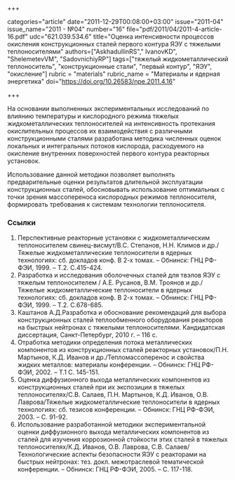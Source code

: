 +++

categories="article"
date="2011-12-29T00:08:00+03:00"
issue="2011-04"
issue_name="2011 - №04"
number="16"
file="pdf/2011/04/2011-4-article-16.pdf"
udc="621.039.534.6"
title="Оценка интенсивности процессов окисления конструкционных сталей первого контура ЯЭУ с тяжелыми теплоносителями"
authors=["AskhadullinRS"," IvanovKD", "ShelemetevVM", "SadovnichiyRP"]
tags=["тяжелый жидкометаллический теплоноситель", "конструкционные стали", "первый контур", "ЯЭУ", "окисление"]
rubric = "materials"
rubric_name = "Материалы и ядерная энергетика"
doi="https://doi.org/10.26583/npe.2011.4.16"

+++

На основании выполненных экспериментальных исследований по влиянию температуры и кислородного режима тяжелых жидкометаллических теплоносителей на интенсивность протекания окислительных процессов их взаимодействия с различными конструкционными сталями разработана методика численных оценок локальных и интегральных потоков кислорода, расходуемого на окисление внутренних поверхностей первого контура реакторных установок.

Использование данной методики позволяет выполнять предварительные оценки результатов длительной эксплуатации конструкционных сталей, обосновывать использование оптимальных с точки зрения массопереноса кислородных режимов теплоносителя, формировать требования к системам технологии теплоносителя.

### Ссылки

1. Перспективные реакторные установки с жидкометаллическим теплоносителем свинец-висмут/В.С. Степанов, Н.Н. Климов и др./Тяжелые жидкометаллические теплоносители в ядерных технологиях: сб. докладов конф. В 2-х томах. – Обнинск: ГНЦ РФ-ФЭИ, 1999. – Т.2. С.415-424.
2. Разработка и исследования оболочечных сталей для твэлов ЯЭУ с тяжелым теплоносителем / А.Е. Русанов, В.М. Троянов и др./Тяжелые жидкометаллические теплоносители в ядерных технологиях: сб. докладов конф. В 2-х томах. – Обнинск: ГНЦ РФ-ФЭИ, 1999. – Т.2. С.678-685.
3. Каштанов А.Д.Разработка и обоснование рекомендаций для выбора конструкционных сталей теплообменного оборудования реакторов на быстрых нейтронах с тяжелыми теплоносителями. Кандидатская диссертация, Санкт-Петербург, 2010 г. – 116 с.
4. Отработка методики определения потока металлических компонентов из конструкционных сталей реакторных установок/П.Н. Мартынов, К.Д. Иванов и др./Тепломассоперенос и свойства жидких металлов: материалы конференции. – Обнинск: ГНЦ РФ-ФЭИ, 2002. – Т.1 С. 145-151.
5. Оценка диффузионного выхода металлических компонентов из конструкционных сталей при их экспозиции в тяжелых теплоносителях/С.В. Салаев, П.Н. Мартынов, К.Д. Иванов, О.В. Лаврова/Тяжелые жидкометаллические теплоносители в ядерных технологиях: сб. тезисов конференции. – Обнинск: ГНЦ РФ-ФЭИ, 2003. – С. 91-92.
6. Использование разработанной методики экспериментальной оценки диффузионного выхода металлических компонентов из сталей для изучения коррозионной стойкости этих сталей в тяжелых теплоносителях/К.Д. Иванов, О.В. Лаврова, С.В. Салаев/Технологические аспекты безопасности ЯЭУ с реакторами на быстрых нейтронах: тез. докл. межотраслевой тематической конференции. – Обнинск: ГНЦ РФ-ФЭИ, 2005. – С. 117-118.